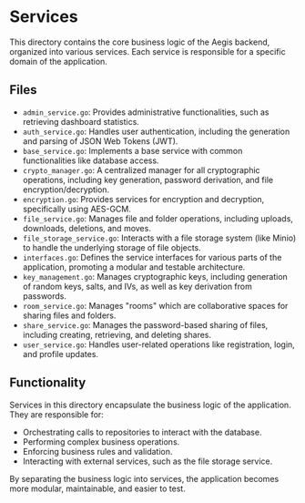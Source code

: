 # Services

This directory contains the core business logic of the Aegis backend, organized into various services. Each service is responsible for a specific domain of the application.

## Files

*   `admin_service.go`: Provides administrative functionalities, such as retrieving dashboard statistics.
*   `auth_service.go`: Handles user authentication, including the generation and parsing of JSON Web Tokens (JWT).
*   `base_service.go`: Implements a base service with common functionalities like database access.
*   `crypto_manager.go`: A centralized manager for all cryptographic operations, including key generation, password derivation, and file encryption/decryption.
*   `encryption.go`: Provides services for encryption and decryption, specifically using AES-GCM.
*   `file_service.go`: Manages file and folder operations, including uploads, downloads, deletions, and moves.
*   `file_storage_service.go`: Interacts with a file storage system (like Minio) to handle the underlying storage of file objects.
*   `interfaces.go`: Defines the service interfaces for various parts of the application, promoting a modular and testable architecture.
*   `key_management.go`: Manages cryptographic keys, including generation of random keys, salts, and IVs, as well as key derivation from passwords.
*   `room_service.go`: Manages "rooms" which are collaborative spaces for sharing files and folders.
*   `share_service.go`: Manages the password-based sharing of files, including creating, retrieving, and deleting shares.
*   `user_service.go`: Handles user-related operations like registration, login, and profile updates.

## Functionality

Services in this directory encapsulate the business logic of the application. They are responsible for:

*   Orchestrating calls to repositories to interact with the database.
*   Performing complex business operations.
*   Enforcing business rules and validation.
*   Interacting with external services, such as the file storage service.

By separating the business logic into services, the application becomes more modular, maintainable, and easier to test.
